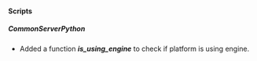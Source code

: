 
#### Scripts

##### CommonServerPython

- Added a function ***is_using_engine*** to check if platform is using engine.
